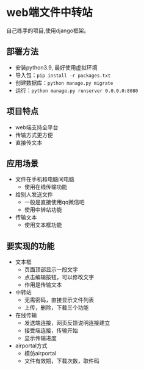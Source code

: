 # web端文件中转站

自己练手的项目,使用django框架。

## 部署方法

- 安装python3.9, 最好使用虚拟环境
- 导入包：`pip install -r packages.txt`
- 创建数据库：`python manage.py migrate`
- 运行：`python manage.py runserver 0.0.0.0:8080`

## 项目特点

- web端支持全平台
- 传输方式更方便
- 直接传文本

## 应用场景

- 文件在手机和电脑间电脑
  - 使用在线传输功能
- 给别人发送文件
  - 一般是直接使用qq微信吧
  - 使用中转站功能
- 传输文本
  - 使用文本框功能
   
## 要实现的功能

- 文本框
  - 页面顶部显示一段文字
  - 点击编辑按钮，可以修改文字
  - 作用是传输文本
- 中转站
  - 无需密码，直接显示文件列表
  - 上传，删除，下载三个功能
- 在线传输
  - 发送端连接，网页反馈说明连接建立
  - 接受端连接，传输开始
  - 显示传输进度
- airportal方式
  - 模仿airportal
  - 文件有效期，下载次数，取件码


